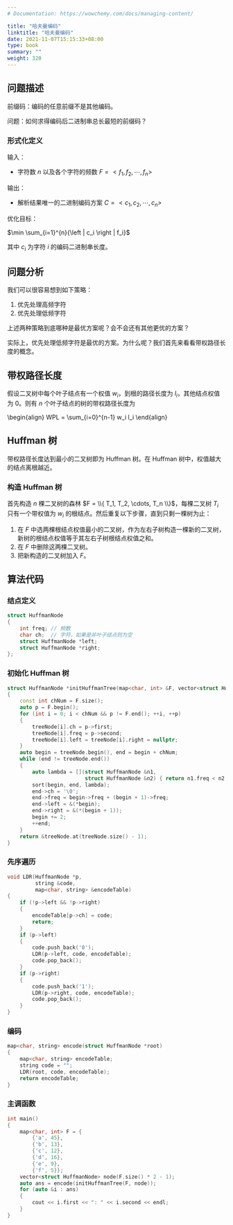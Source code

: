 ```yaml
---
# Documentation: https://wowchemy.com/docs/managing-content/

title: "哈夫曼编码"
linktitle: "哈夫曼编码"
date: 2021-11-07T15:15:33+08:00
type: book
summary: ""
weight: 320
---
```


<!--more-->

## 问题描述

前缀码：编码的任意前缀不是其他编码。

问题：如何求得编码后二进制串总长最短的前缀码？

### 形式化定义

输入：

- 字符数 $n$ 以及各个字符的频数 $F = <f_1, f_2, \cdots, f_n>$

输出：

- 解析结果唯一的二进制编码方案 $C = <c_1, c_2, \cdots, c_n>$

优化目标：

$\min \sum_{i=1}^{n}{\left | c_i \right | f_i}$

其中 $c_i$ 为字符 $i$ 的编码二进制串长度。

## 问题分析

我们可以很容易想到如下策略：

1. 优先处理高频字符
2. 优先处理低频字符

上述两种策略到底哪种是最优方案呢？会不会还有其他更优的方案？

实际上，优先处理低频字符是最优的方案。为什么呢？我们首先来看看带权路径长度的概念。

## 带权路径长度

假设二叉树中每个叶子结点有一个权值 $w_i$，到根的路径长度为 $l_i$，其他结点权值为 $0$。则有 $n$ 个叶子结点的树的带权路径长度为

\begin{align}
WPL = \sum_{i=0}^{n-1} w_i l_i
\end{align}

## Huffman 树

带权路径长度达到最小的二叉树即为 Huffman 树。在 Huffman 树中，权值越大的结点离根越近。

### 构造 Huffman 树

首先构造 $n$ 棵二叉树的森林 $F = \\{ T_1, T_2, \cdots, T_n \\}$，每棵二叉树 $T_i$ 只有一个带权值为 $w_i$ 的根结点。然后重复以下步骤，直到只剩一棵树为止：

1. 在 $F$ 中选两棵根结点权值最小的二叉树，作为左右子树构造一棵新的二叉树，新树的根结点权值等于其左右子树根结点权值之和。
2. 在 $F$ 中删除这两棵二叉树。
3. 把新构造的二叉树加入 $F$。

## 算法代码

### 结点定义

```cpp
struct HuffmanNode
{
    int freq; // 频数
    char ch;  // 字符，如果是非叶子结点则为空
    struct HuffmanNode *left;
    struct HuffmanNode *right;
};
```

### 初始化 Huffman 树

```cpp
struct HuffmanNode *initHuffmanTree(map<char, int> &F, vector<struct HuffmanNode> &treeNode)
{
    const int chNum = F.size();
    auto p = F.begin();
    for (int i = 0; i < chNum && p != F.end(); ++i, ++p)
    {
        treeNode[i].ch = p->first;
        treeNode[i].freq = p->second;
        treeNode[i].left = treeNode[i].right = nullptr;
    }
    auto begin = treeNode.begin(), end = begin + chNum;
    while (end != treeNode.end())
    {
        auto lambda = [](struct HuffmanNode &n1,
                         struct HuffmanNode &n2) { return n1.freq < n2.freq; };
        sort(begin, end, lambda);
        end->ch = '\0';
        end->freq = begin->freq + (begin + 1)->freq;
        end->left = &(*begin);
        end->right = &(*(begin + 1));
        begin += 2;
        ++end;
    }
    return &treeNode.at(treeNode.size() - 1);
}
```

### 先序遍历

```cpp
void LDR(HuffmanNode *p,
         string &code,
         map<char, string> &encodeTable)
{
    if (!p->left && !p->right)
    {
        encodeTable[p->ch] = code;
        return;
    }
    if (p->left)
    {
        code.push_back('0');
        LDR(p->left, code, encodeTable);
        code.pop_back();
    }
    if (p->right)
    {
        code.push_back('1');
        LDR(p->right, code, encodeTable);
        code.pop_back();
    }
}
```

### 编码

```cpp
map<char, string> encode(struct HuffmanNode *root)
{
    map<char, string> encodeTable;
    string code = "";
    LDR(root, code, encodeTable);
    return encodeTable;
}
```

### 主调函数

```cpp
int main()
{
    map<char, int> F = {
        {'a', 45},
        {'b', 13},
        {'c', 12},
        {'d', 16},
        {'e', 9},
        {'f', 5}};
    vector<struct HuffmanNode> node(F.size() * 2 - 1);
    auto ans = encode(initHuffmanTree(F, node));
    for (auto &i : ans)
    {
        cout << i.first << ": " << i.second << endl;
    }
}
```